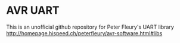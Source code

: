 # AVR UART

This is an unofficial github repository for Peter Fleury's UART library
http://homepage.hispeed.ch/peterfleury/avr-software.html#libs
